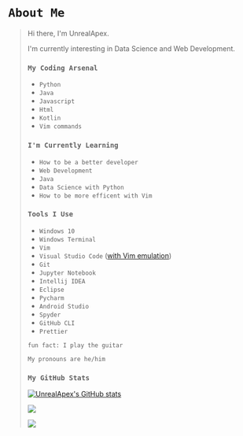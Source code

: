 # `About Me`
>
> Hi there, I'm UnrealApex.
> 
> I'm currently interesting in Data Science and Web Development.
> 
> 
> 
> ### `My Coding Arsenal`
> 
> 
>- `Python`
>- `Java`
>- `Javascript`
>- `Html`
>- `Kotlin`
>- `Vim commands`
> 
> 
>### `I'm Currently Learning`
>
>- `How to be a better developer`
>- `Web Development` 
>- `Java`
>- `Data Science with Python`
>- `How to be more efficent with Vim`
>
>
>### `Tools I Use`
>
>- `Windows 10` 
>- `Windows Terminal`
>- `Vim`
>- `Visual Studio Code` ([with Vim emulation](https://github.com/VSCodeVim/Vim))
>- `Git`
>- `Jupyter Notebook`
>- `Intellij IDEA`
>- `Eclipse`
>- `Pycharm`
>- `Android Studio`
>- `Spyder` 
>- `GitHub CLI`
>- `Prettier` 
>
> 
>`fun fact: I play the guitar`
>
>
> `My pronouns are he/him`
> 
> 
>### `My GitHub Stats`
> 
>[![UnrealApex's GitHub stats](https://github-readme-stats.vercel.app/api?username=unrealapex&count_private=true&show_icons=true&theme=dark)](https://github.com/anuraghazra/github-readme-stats)
>
>![](https://github-readme-streak-stats.herokuapp.com/?user=unrealapex&theme=dark)
>
>
> ![](https://www.vim.org/images/vim_created.gif)
<!--
**UnrealApex/UnrealApex** is a ✨ _special_ ✨ repository because its `README.md` (this file) appears on your GitHub profile.

Here are some ideas to get you started:

- 🔭 I’m currently working on ...
- 🌱 I’m currently learning ...
- 👯 I’m looking to collaborate on ...
- 🤔 I’m looking for help with ...
- 💬 Ask me about ...
- 📫 How to reach me: ...
- 😄 Pronouns: he\him
- ⚡ Fun fact: ...
-->



